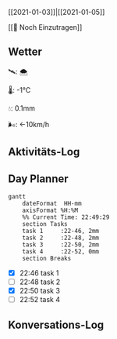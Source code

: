 [[2021-01-03]]|[[2021-01-05]]

[[📅 Noch Einzutragen]]

## Wetter

🛰: 🌨

🌡: -1°C

💧: 0.1mm

🌬: ←10km/h

## Aktivitäts-Log

## Day Planner
```mermaid
gantt
    dateFormat  HH-mm
    axisFormat %H:%M
    %% Current Time: 22:49:29
    section Tasks
    task 1     :22-46, 2mm
    task 2     :22-48, 2mm
    task 3     :22-50, 2mm
    task 4     :22-52, 0mm
    section Breaks

```

- [x] 22:46 task 1
- [ ] 22:48 task 2
- [x] 22:50 task 3
- [ ] 22:52 task 4
## Konversations-Log

